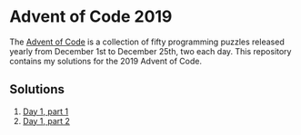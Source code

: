 # Advent of Code 2019

The [Advent of Code](https://adventofcode.com/) is a collection of fifty programming puzzles released yearly from December 1st to December 25th, two each day.
This repository contains my solutions for the 2019 Advent of Code.

## Solutions
1. [Day 1, part 1](day1/part1/day1-part1.c)
2. [Day 1, part 2](day1/part2/day1-part2.c)
